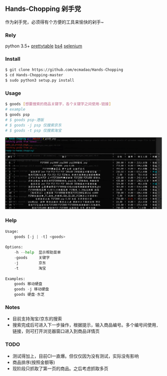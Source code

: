 ## Hands-Chopping 剁手党

作为剁手党，必须得有个方便的工具来愉快的剁手~

### Rely

python 3.5+
[prettytable](https://pypi.python.org/pypi/PrettyTable)
[bs4](https://pypi.python.org/pypi/beautifulsoup4)
[selenium](www.seleniumhq.org/)

### Install

```bash
$ git clone https://github.com/ecmadao/Hands-Chopping
$ cd Hands-Chopping-master
$ sudo python3 setup.py install
```

### Usage

```bash
$ goods [想要搜索的商品关键字，各个关键字之间使用-链接]
# example
$ goods psp
# $ goods psp-港版
# $ goods -j psp 仅搜索京东
# $ goods -t psp 仅搜索淘宝
```

![search psp](./example.png)

### Help

```python
Usage:
    goods [-j | -t] <goods>

Options:
    -h --help  显示帮助菜单
    -goods     关键字
    -j         京东
    -t         淘宝

Examples:
    goods 移动硬盘
    goods -j 移动硬盘
    goods 硬盘-东芝
```

### Notes

- 目前支持淘宝/京东的搜索
- 搜索完成后可进入下一步操作，根据提示，输入商品编号。多个编号间使用`,`链接，则可打开浏览器窗口进入到商品详情页

### TODO

- 测试得加上，目前CI一直爆。但仅仅因为没有测试，实际没有影响
- 商品排序(按照金额等)
- 现阶段只抓取了第一页的商品。之后考虑抓取多页